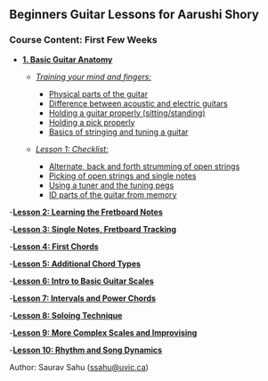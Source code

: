 ## Beginners Guitar Lessons for Aarushi Shory


### Course Content: First Few Weeks

- **[1. Basic Guitar Anatomy](#heading)**

  * _[Training your mind and fingers:](#sub-heading)_
    + [Physical parts of the guitar](#sub-sub-heading)
    + [Difference between acoustic and electric guitars](#sub-sub-heading)
    + [Holding a guitar properly (sitting/standing)](#sub-sub-heading)
    + [Holding a pick properly](#sub-sub-heading)
    + [Basics of stringing and tuning a guitar](#sub-sub-heading)
    
  * _[Lesson 1: Checklist:](#sub-heading)_
    + [Alternate, back and forth strumming of open strings](#sub-sub-heading)
    + [Picking of open strings and single notes](#sub-sub-heading)
    + [Using a tuner and the tuning pegs](#sub-sub-heading)
    + [ID parts of the guitar from memory](#sub-sub-heading)
    
    
-**[Lesson 2: Learning the Fretboard Notes](#heading)**
  
-**[Lesson 3: Single Notes, Fretboard Tracking](#heading)**
  
-**[Lesson 4: First Chords](#heading)**
  
-**[Lesson 5: Additional Chord Types](#heading)**
  
-**[Lesson 6: Intro to Basic Guitar Scales](#heading)**
  
-**[Lesson 7: Intervals and Power Chords](#heading)**
  
-**[Lesson 8: Soloing Technique](#heading)**
  
-**[Lesson 9: More Complex Scales and Improvising](#heading)**
  
-**[Lesson 10: Rhythm and Song Dynamics](##heading)**
  
  

Author: Saurav Sahu (ssahu@uvic.ca)
